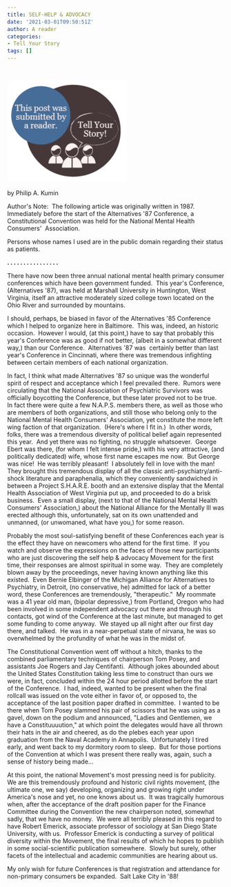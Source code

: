 ```yaml
---
title: SELF-HELP & ADVOCACY
date: '2021-03-01T09:50:51Z'
author: A reader
categories:
- Tell Your Story
tags: []
---
```


&nbsp;

<img class="alignnone  wp-image-1519" src="/images/tell-your-story.png" alt="This post was submitted by a reader." width="277" height="234" />

by Philip A. Kumin
<p style="text-align: left;">Author's Note:  The following article was originally written in 1987.  Immediately before the start of the Alternatives '87 Conference, a Constitutional Convention was held for the National Mental Health Consumers'  Association.

Persons whose names I used are in the public domain regarding their status as patients.

<strong>. . . . . . . . . . . . . . . . </strong>

There have now been three annual national mental health primary consumer conferences which have been government funded.  This year's Conference, (Alternatives '87), was held at Marshall University in Huntington, West Virginia, itself an attractive moderately sized college town located on the Ohio River and surrounded by mountains.

I should, perhaps, be biased in favor of the Alternatives '85 Conference which I helped to organize here in Baltimore.  This was, indeed, an historic occasion.  However I would, (at this point,) have to say that probably this year's Conference was as good if not better, (albeit in a somewhat different way,) than our Conference.  Alternatives '87 was  certainly better than last year's Conference in Cincinnati, where there was tremendous infighting between certain members of each national organization.


In fact, I think what made Alternatives '87 so unique was the wonderful spirit
of respect and acceptance which I feel prevailed there.  Rumors were circulating that the National Association of Psychiatric Survivors was officially boycotting the Conference, but these later proved not to be true.  In fact there were quite a few N.A.P.S. members there, as well as those who are members of both organizations, and still those who belong only to the National Mental Health Consumers' Association, yet constitute the more left wing faction of that organization.  (Here's where I fit in.)  In other words, folks, there was a tremendous diversity of political belief again represented this year.  And yet there was no fighting, no struggle whatsoever.  George Ebert was there, (for whom I felt intense pride,) with his very attractive, (and politically dedicated) wife, whose first name escapes me now.  But George was nice!  He was terribly pleasant!  I absolutely fell in love with the man!  They brought this tremendous display of all the classic anti-psychiatry/anti-shock literature and paraphenalia, which they conveniently sandwiched in between a Project S.H.A.R.E. booth and an extensive display that the Mental Health Association of West Virginia put up, and proceeded to do a brisk business.  Even a small display, (next to that of the National Mental Health Consumers' Association,) about the National Alliance for the Mentally Ill was erected although this, unfortunately, sat on its own unattended and unmanned, (or unwomaned, what have you,) for some reason.

Probably the most soul-satisfying benefit of these Conferences each year is the effect they have on newcomers who attend for the first time.  If you watch and observe the expressions on the faces of those new participants who are just discovering the self help &amp; advocacy Movement for the first time, their responses are almost spiritual in some way.  They are completely blown away by the proceedings, never having known anything like this existed.  Even Bernie Elbinger of the Michigan Alliance for Alternatives to Psychiatry, in Detroit, (no conservative, he) admitted for lack of a better word, these Conferences are tremendously, "therapeutic."  My roommate was a 41 year old man, (bipolar depressive,) from Portland, Oregon who had been involved in some independent advocacy out there and through his contacts, got wind of the Conference at the last minute, but managed to get some funding to come anyway.  We stayed up all night after our first day there, and talked.  He was in a near-perpetual state of nirvana, he was so overwhelmed by the profundity of what he was in the midst of.

The Constitutional Convention went off without a hitch, thanks to the combined parliamentary techniques of chairperson Tom Posey, and assistants Joe Rogers and Jay Centifanti.  Although jokes abounded about the United States Constitution taking less time to construct than ours we were, in fact, concluded within the 24 hour period allotted before the start of the Conference.  I had, indeed, wanted to be present when the final rollcall was issued on the vote either in favor of, or opposed to, the acceptance of the last position paper drafted in committee.  I wanted to be there when Tom Posey slammed his pair of scissors that he was using as a gavel, down on the podium and announced, "Ladies and Gentlemen, we have a Constituuuution," at which point the delegates would have all thrown their hats in the air and cheered, as do the plebes each year upon graduation from the Naval Academy in Annapolis.  Unfortunately I tired early, and went back to my dormitory room to sleep.  But for those portions of the Convention at which I was present there really was, again, such a sense of history being made...

At this point, the national Movement's most pressing need is for publicity.  We are this tremendously profound and historic civil rights movement, (the ultimate one, we say) developing, organizing and growing right under America's nose and yet, no one knows about us.  It was tragically humorous when, after the acceptance of the draft position paper for the Finance Committee during the Convention the new chairperson noted, somewhat sadly, that we have no money.  We were all terribly pleased in this regard to have Robert Emerick, associate professor of sociology at San Diego State University, with us.  Professor Emerick is conducting a survey of political diversity within the Movement, the final results of which he hopes to publish in some social-scientific publication somewhere.  Slowly but surely, other facets of the intellectual and academic communities are hearing about us.

My only wish for future Conferences is that registration and attendance for non-primary consumers be expanded.  Salt Lake City in '88!</p>